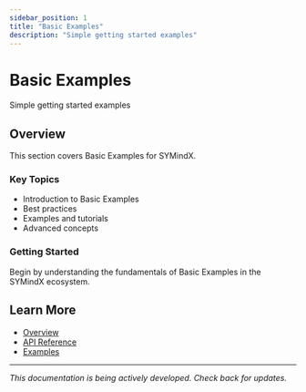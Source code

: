 ```yaml
---
sidebar_position: 1
title: "Basic Examples"
description: "Simple getting started examples"
---
```


# Basic Examples

Simple getting started examples

## Overview

This section covers Basic Examples for SYMindX.

### Key Topics

- Introduction to Basic Examples
- Best practices
- Examples and tutorials
- Advanced concepts

### Getting Started

Begin by understanding the fundamentals of Basic Examples in the SYMindX ecosystem.

## Learn More

- [Overview](/docs/01-overview)
- [API Reference](/docs/03-api-reference)
- [Examples](/docs/17-examples)

---

*This documentation is being actively developed. Check back for updates.*

